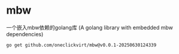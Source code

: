 # mbw

一个嵌入mbw依赖的golang库 (A golang library with embedded mbw dependencies) 

```
go get github.com/oneclickvirt/mbw@v0.0.1-20250630124339
```
